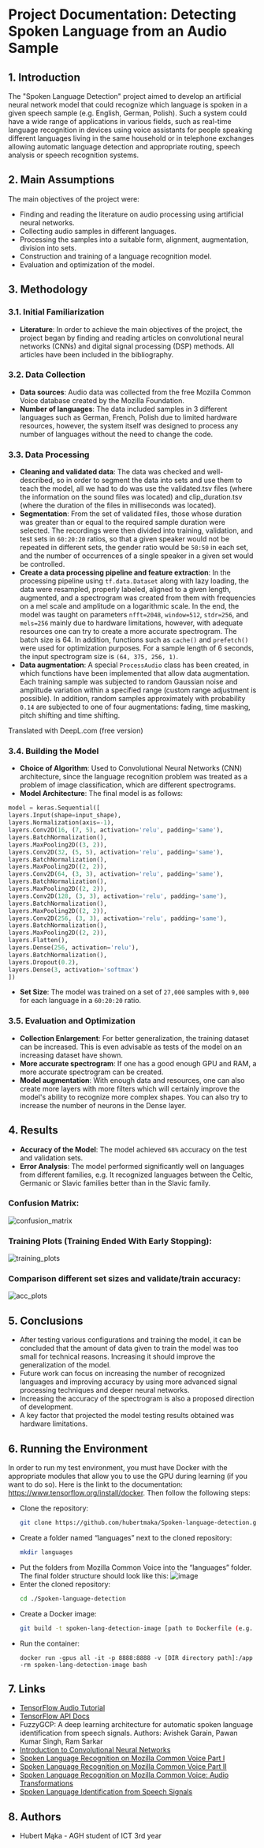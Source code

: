 # Project Documentation: Detecting Spoken Language from an Audio Sample

## 1. Introduction

The "Spoken Language Detection" project aimed to develop an artificial neural network model that could recognize which language is spoken in a given speech sample (e.g. English, German, Polish). Such a system could have a wide range of applications in various fields, such as real-time language recognition in devices using voice assistants for people speaking different languages living in the same household or in telephone exchanges allowing automatic language detection and appropriate routing, speech analysis or speech recognition systems.

## 2. Main Assumptions

The main objectives of the project were:

- Finding and reading the literature on audio processing using artificial neural networks.
- Collecting audio samples in different languages.
- Processing the samples into a suitable form, alignment, augmentation, division into sets.
- Construction and training of a language recognition model.
- Evaluation and optimization of the model.

## 3. Methodology

### 3.1. Initial Familiarization

- **Literature**: In order to achieve the main objectives of the project, the project began by finding and reading articles on convolutional neural networks (CNNs) and digital signal processing (DSP) methods. All articles have been included in the bibliography.

### 3.2. Data Collection

- **Data sources**: Audio data was collected from the free Mozilla Common Voice database created by the Mozilla Foundation.
- **Number of languages**: The data included samples in 3 different languages such as German, French, Polish due to limited hardware resources, however, the system itself was designed to process any number of languages without the need to change the code.

### 3.3. Data Processing

- **Cleaning and validated data**: The data was checked and well-described, so in order to segment the data into sets and use them to teach the model, all we had to do was use the validated.tsv files (where the information on the sound files was located) and clip_duration.tsv (where the duration of the files in milliseconds was located).
- **Segmentation**: From the set of validated files, those whose duration was greater than or equal to the required sample duration were selected. The recordings were then divided into training, validation, and test sets in `60:20:20` ratios, so that a given speaker would not be repeated in different sets, the gender ratio would be `50:50` in each set, and the number of occurrences of a single speaker in a given set would be controlled.
- **Create a data processing pipeline and feature extraction**: In the processing pipeline using `tf.data.Dataset` along with lazy loading, the data were resampled, properly labeled, aligned to a given length, augmented, and a spectrogram was created from them with frequencies on a mel scale and amplitude on a logarithmic scale. In the end, the model was taught on parameters `nfft=2048`, `window=512`, `stdr=256`, and `mels=256` mainly due to hardware limitations, however, with adequate resources one can try to create a more accurate spectrogram. The batch size is 64. In addition, functions such as `cache()` and `prefetch()` were used for optimization purposes. For a sample length of 6 seconds, the input spectrogram size is `(64, 375, 256, 1)`.
- **Data augmentation**: A special `ProcessAudio` class has been created, in which functions have been implemented that allow data augmentation. Each training sample was subjected to random Gaussian noise and amplitude variation within a specified range (custom range adjustment is possible). In addition, random samples approximately with probability `0.14` are subjected to one of four augmentations: fading, time masking, pitch shifting and time shifting.

Translated with DeepL.com (free version)

### 3.4. Building the Model

- **Choice of Algorithm**: Used to Convolutional Neural Networks (CNN) architecture, since the language recognition problem was treated as a problem of image classification, which are different spectrograms.
- **Model Architecture**: The final model is as follows:
  
```python
model = keras.Sequential([ 
layers.Input(shape=input_shape), 
layers.Normalization(axis=-1), 
layers.Conv2D(16, (7, 5), activation='relu', padding='same'),
layers.BatchNormalization(), 
layers.MaxPooling2D((3, 2)), 
layers.Conv2D(32, (5, 5), activation='relu', padding='same'),
layers.BatchNormalization(), 
layers.MaxPooling2D((2, 2)), 
layers.Conv2D(64, (3, 3), activation='relu', padding='same'),
layers.BatchNormalization(), 
layers.MaxPooling2D((2, 2)), 
layers.Conv2D(128, (3, 3), activation='relu', padding='same'),
layers.BatchNormalization(), 
layers.MaxPooling2D((2, 2)), 
layers.Conv2D(256, (3, 3), activation='relu', padding='same'),
layers.BatchNormalization(), 
layers.MaxPooling2D((2, 2)), 
layers.Flatten(), 
layers.Dense(256, activation='relu'), 
layers.BatchNormalization(), 
layers.Dropout(0.2), 
layers.Dense(3, activation='softmax') 
])
```

- **Set Size**: The model was trained on a set of `27,000` samples with `9,000` for each language in a `60:20:20` ratio.

### 3.5. Evaluation and Optimization

- **Collection Enlargement**: For better generalization, the training dataset can be increased. This is even advisable as tests of the model on an increasing dataset have shown.
- **More accurate spectrogram**: If one has a good enough GPU and RAM, a more accurate spectrogram can be created.
- **Model augmentation**: With enough data and resources, one can also create more layers with more filters which will certainly improve the model's ability to recognize more complex shapes. You can also try to increase the number of neurons in the Dense layer.

## 4. Results

- **Accuracy of the Model**: The model achieved `68%` accuracy on the test and validation sets.
- **Error Analysis**: The model performed significantly well on languages from different families, e.g. It recognized languages between the Celtic, Germanic or Slavic families better than in the Slavic family.
### **Confusion Matrix**:
![confusion_matrix](https://github.com/hubertmaka/Spoken-language-detection/assets/121463460/bd00a007-7bdb-494d-a92c-44ab0a6f504c)

### **Training Plots (Training Ended With Early Stopping):**
![training_plots](https://github.com/hubertmaka/Spoken-language-detection/assets/121463460/7fed7a21-0702-4b0b-9bb7-2e2c68505b79)

### **Comparison different set sizes and validate/train accuracy:**
![acc_plots](https://github.com/hubertmaka/Spoken-language-detection/assets/121463460/eabd78b3-2e2b-4e78-b4d5-8afa3dba582b)


## 5. Conclusions

- After testing various configurations and training the model, it can be concluded that the amount of data given to train the model was too small for technical reasons. Increasing it should improve the generalization of the model.
- Future work can focus on increasing the number of recognized languages and improving accuracy by using more advanced signal processing techniques and deeper neural networks.
- Increasing the accuracy of the spectrogram is also a proposed direction of development.
- A key factor that projected the model testing results obtained was hardware limitations.

## 6. Running the Environment

In order to run my test environment, you must have Docker with the appropriate modules that allow you to use the GPU during learning (if you want to do so). Here is the linkt to the documentation: https://www.tensorflow.org/install/docker. Then follow the following steps:

- Clone the repository:
  ```bash
  git clone https://github.com/hubertmaka/Spoken-language-detection.git
  ```
- Create a folder named “languages” next to the cloned repository:
  ```bash
  mkdir languages
  ``` 
- Put the folders from Mozilla Common Voice into the “languages” folder. The final folder structure should look like this:
  ![image](https://github.com/hubertmaka/Spoken-language-detection/assets/121463460/9493b2a8-00fb-4ebc-8db3-ee9db3d437e3)
- Enter the cloned repository:
  ```bash
  cd ./Spoken-language-detection
  ```
- Create a Docker image:
  ```bash
  git build -t spoken-lang-detection-image [path to Dockerfile (e.g. .)]
  ```
- Run the container:
  ```
  docker run -gpus all -it -p 8888:8888 -v [DIR directory path]:/app -rm spoken-lang-detection-image bash
  ```

## 7. Links

- [TensorFlow Audio Tutorial](https://www.tensorflow.org/io/tutorials/audio)
- [TensorFlow API Docs](https://www.tensorflow.org/api_docs/python/tf)
- FuzzyGCP: A deep learning architecture for automatic spoken language identification from speech signals. Authors: Avishek Garain, Pawan Kumar Singh, Ram Sarkar
- [Introduction to Convolutional Neural Networks](https://www.datacamp.com/tutorial/introduction-to-convolutional-neural-networks-cnns?)
- [Spoken Language Recognition on Mozilla Common Voice Part I](https://towardsdatascience.com/spoken-language-recognition-on-mozilla-common-voice-part-i-3f5400bbbcd8)
- [Spoken Language Recognition on Mozilla Common Voice Part II](https://towardsdatascience.com/spoken-language-recognition-on-mozilla-common-voice-part-ii-models-b32780ea1ee4)
- [Spoken Language Recognition on Mozilla Common Voice: Audio Transformations](https://towardsdatascience.com/spoken-language-recognition-on-mozilla-common-voice-audio-transformations-24d5ceaa832b)
- [Spoken Language Identification from Speech Signals](https://www.ncbi.nlm.nih.gov/pmc/articles/PMC8478554/)

## 8. Authors

- Hubert Mąka - AGH student of ICT 3rd year



